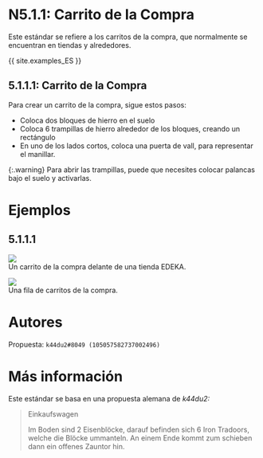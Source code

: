 # N5.1.1: Carrito de la Compra

Este estándar se refiere a los carritos de la compra, que normalmente se encuentran en tiendas y alrededores.

{{ site.examples_ES }}

## 5.1.1.1: Carrito de la Compra

Para crear un carrito de la compra, sigue estos pasos:
* Coloca dos bloques de hierro en el suelo
* Coloca 6 trampillas de hierro alrededor de los bloques, creando un rectángulo
* En uno de los lados cortos, coloca una puerta de vall, para representar el manillar.

{:.warning}
Para abrir las trampillas, puede que necesites colocar palancas bajo el suelo y activarlas.

# Ejemplos

## 5.1.1.1

![](https://bte-n.github.io/resources/N5/1/1/shopping_venture.png)  
Un carrito de la compra delante de una tienda EDEKA.

![](https://bte-n.github.io/resources/N5/1/1/shopping_ventures.png)  
Una fila de carritos de la compra.

# Autores

Propuesta: `k44du2#8049 (105057582737002496)`

# Más información

Este estándar se basa en una propuesta alemana de _k44du2:_

> Einkaufswagen
>
> Im Boden sind 2 Eisenblöcke, darauf befinden sich 6 Iron Tradoors, welche die Blöcke ummanteln. An einem Ende kommt zum schieben dann ein offenes Zauntor hin.
